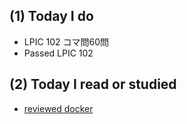 ## (1) Today I do

- LPIC 102 コマ問60問
- Passed LPIC 102 

## (2) Today I read or studied

- [reviewed docker](https://www.udemy.com/docker-mastery/)